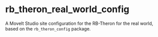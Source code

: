 # rb_theron_real_world_config

A MoveIt Studio site configuration for the RB-Theron for the real world, based on the `rb_theron_config` package.
